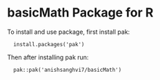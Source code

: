 # basicMath Package for R

To install and use package, first install pak:

```
  install.packages('pak')
```

Then after installing pak run:

```
  pak::pak('anishsanghvi7/basicMath')
```
